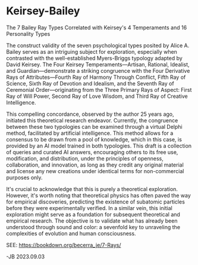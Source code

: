 # Keirsey-Bailey

The 7 Bailey Ray Types Correlated with Keirsey's 4 Temperaments and 16 Personality Types 

The construct validity of the seven psychological types posited by Alice A. Bailey serves as an intriguing subject for exploration, especially when contrasted with the well-established Myers-Briggs typology adapted by David Keirsey. The Four Keirsey Temperaments—Artisan, Rational, Idealist, and Guardian—demonstrate a striking congruence with the Four Derivative Rays of Attributes—Fourth Ray of Harmony Through Conflict, Fifth Ray of Science, Sixth Ray of Devotion and Idealism, and the Seventh Ray of Ceremonial Order—originating from the Three Primary Rays of Aspect: First Ray of Will Power, Second Ray of Love Wisdom, and Third Ray of Creative Intelligence.

This compelling concordance, observed by the author 25 years ago, initiated this theoretical research endeavor. Currently, the congruence between these two typologies can be examined through a virtual Delphi method, facilitated by artificial intelligence. This method allows for a consensus to be drawn from a pool of knowledge, which in this case, is provided by an AI model trained in both typologies. This draft is a collection of queries and curated AI answers, encouraging others to its free use, modification, and distribution, under the principles of openness, collaboration, and innovation, as long as they credit any original material and license any new creations under identical terms for non-commercial purposes only.   

It's crucial to acknowledge that this is purely a theoretical exploration. However, it's worth noting that theoretical physics has often paved the way for empirical discoveries, predicting the existence of subatomic particles before they were experimentally verified. In a similar vein, this initial exploration might serve as a foundation for subsequent theoretical and empirical research. The objective is to validate what has already been understood through sound and color: a sevenfold key to unraveling the complexities of evolution and human consciousness.

SEE: <https://bookdown.org/becerra_je/7-Rays/>

-JB 2023.09.03     

